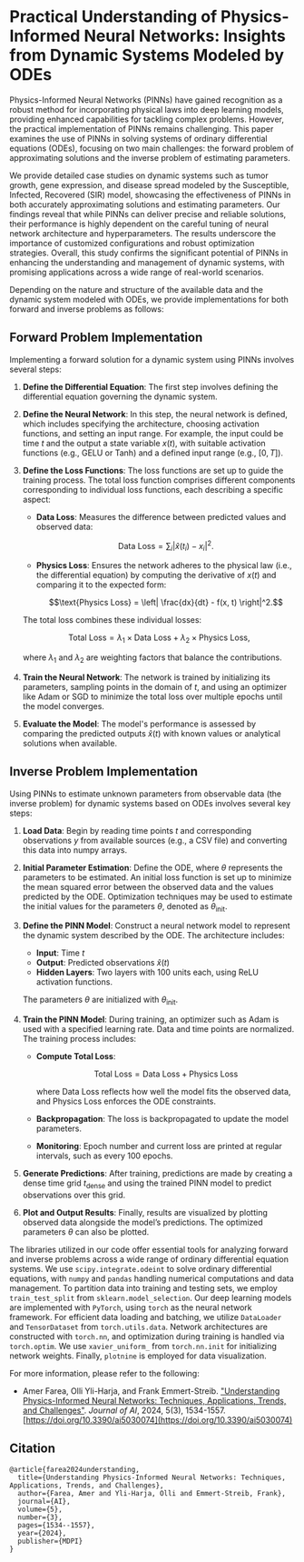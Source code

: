 

# Practical Understanding of Physics-Informed Neural Networks: Insights from Dynamic Systems Modeled by ODEs
 

Physics-Informed Neural Networks (PINNs) have gained recognition as a robust method for incorporating physical laws into deep learning models, providing enhanced capabilities for tackling complex problems. However, the practical implementation of PINNs remains challenging. This paper examines the use of PINNs in solving systems of ordinary differential equations (ODEs), focusing on two main challenges: the forward problem of approximating solutions and the inverse problem of estimating parameters. 

We provide detailed case studies on dynamic systems such as tumor growth, gene expression, and disease spread modeled by the Susceptible, Infected, Recovered (SIR) model, showcasing the effectiveness of PINNs in both accurately approximating solutions and estimating parameters. Our findings reveal that while PINNs can deliver precise and reliable solutions, their performance is highly dependent on the careful tuning of neural network architecture and hyperparameters. The results underscore the importance of customized configurations and robust optimization strategies. Overall, this study confirms the significant potential of PINNs in enhancing the understanding and management of dynamic systems, with promising applications across a wide range of real-world scenarios.

Depending on the nature and structure of the available data and the dynamic system modeled with ODEs, we provide implementations for both forward and inverse problems as follows:

## Forward Problem Implementation

Implementing a forward solution for a dynamic system using PINNs involves several steps:

1. **Define the Differential Equation**: The first step involves defining the differential equation governing the dynamic system.

2. **Define the Neural Network**: In this step, the neural network is defined, which includes specifying the architecture, choosing activation functions, and setting an input range. For example, the input could be time $t$ and the output a state variable $x(t)$, with suitable activation functions (e.g., GELU or Tanh) and a defined input range (e.g., $[0, T]$).

3. **Define the Loss Functions**: The loss functions are set up to guide the training process. The total loss function comprises different components corresponding to individual loss functions, each describing a specific aspect:

    - **Data Loss**: Measures the difference between predicted values and observed data:

      $$\text{Data Loss} = \sum_i \left| \hat{x}(t_i) - x_i \right|^2.$$

    - **Physics Loss**: Ensures the network adheres to the physical law (i.e., the differential equation) by computing the derivative of $x(t)$ and comparing it to the expected form:

      $$\text{Physics Loss} = \left| \frac{dx}{dt} - f(x, t) \right|^2.$$

    The total loss combines these individual losses:

    $$\text{Total Loss} = \lambda_1 \times \text{Data Loss} + \lambda_2 \times \text{Physics Loss},$$

    where $\lambda_1$ and $\lambda_2$ are weighting factors that balance the contributions.

4. **Train the Neural Network**: The network is trained by initializing its parameters, sampling points in the domain of $t$, and using an optimizer like Adam or SGD to minimize the total loss over multiple epochs until the model converges.

5. **Evaluate the Model**: The model's performance is assessed by comparing the predicted outputs $\hat{x}(t)$ with known values or analytical solutions when available.

## Inverse Problem Implementation

Using PINNs to estimate unknown parameters from observable data (the inverse problem) for dynamic systems based on ODEs involves several key steps:

1. **Load Data**: Begin by reading time points $t$ and corresponding observations $y$ from available sources (e.g., a CSV file) and converting this data into numpy arrays.

2. **Initial Parameter Estimation**: Define the ODE, where $\theta$ represents the parameters to be estimated. An initial loss function is set up to minimize the mean squared error between the observed data and the values predicted by the ODE. Optimization techniques may be used to estimate the initial values for the parameters $\theta$, denoted as $\theta_{\text{init}}$.

3. **Define the PINN Model**: Construct a neural network model to represent the dynamic system described by the ODE. The architecture includes:

    - **Input**: Time $t$
    - **Output**: Predicted observations $\hat{x}(t)$
    - **Hidden Layers**: Two layers with 100 units each, using ReLU activation functions.

    The parameters $\theta$ are initialized with $\theta_{\text{init}}$.

4. **Train the PINN Model**: During training, an optimizer such as Adam is used with a specified learning rate. Data and time points are normalized. The training process includes:

    - **Compute Total Loss**: 

      $$\text{Total\ Loss} = \text{Data\ Loss} + \text{Physics\ Loss}$$

      where Data Loss reflects how well the model fits the observed data, and Physics Loss enforces the ODE constraints.

    - **Backpropagation**: The loss is backpropagated to update the model parameters.

    - **Monitoring**: Epoch number and current loss are printed at regular intervals, such as every 100 epochs.

5. **Generate Predictions**: After training, predictions are made by creating a dense time grid $t_{\text{dense}}$ and using the trained PINN model to predict observations over this grid.

6. **Plot and Output Results**: Finally, results are visualized by plotting observed data alongside the model’s predictions. The optimized parameters $\theta$ can also be plotted.


The libraries utilized in our code offer essential tools for analyzing forward and inverse problems across a wide range of ordinary differential equation systems. We use `scipy.integrate.odeint` to solve ordinary differential equations, with `numpy` and `pandas` handling numerical computations and data management. To partition data into training and testing sets, we employ `train_test_split` from `sklearn.model_selection`. Our deep learning models are implemented with `PyTorch`, using `torch` as the neural network framework. For efficient data loading and batching, we utilize `DataLoader` and `TensorDataset` from `torch.utils.data`. Network architectures are constructed with `torch.nn`, and optimization during training is handled via `torch.optim`. We use `xavier_uniform_` from `torch.nn.init` for initializing network weights. Finally, `plotnine` is employed for data visualization.


For more information, please refer to the following: 
- Amer Farea, Olli Yli-Harja, and Frank Emmert-Streib. ["Understanding Physics-Informed Neural Networks: Techniques, Applications, Trends, and Challenges"](https://www.mdpi.com/2673-2688/5/3/74). *Journal of AI*, 2024, 5(3), 1534-1557. [https://doi.org/10.3390/ai5030074](https://doi.org/10.3390/ai5030074)


## Citation

```
@article{farea2024understanding,
  title={Understanding Physics-Informed Neural Networks: Techniques, Applications, Trends, and Challenges},
  author={Farea, Amer and Yli-Harja, Olli and Emmert-Streib, Frank},
  journal={AI},
  volume={5},
  number={3},
  pages={1534--1557},
  year={2024},
  publisher={MDPI}
}
```

